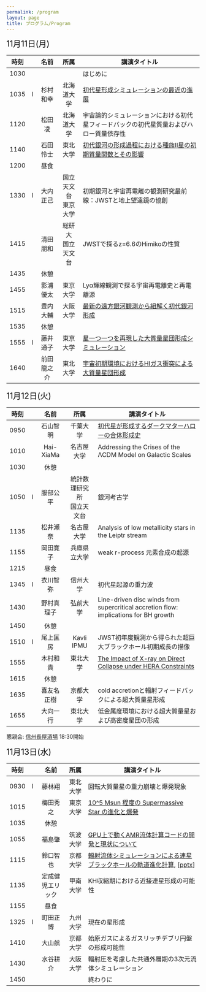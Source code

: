 ```yaml
---
permalink: /program
layout: page
title: プログラム/Program
---
```



<span style="font-size: 150%; color: black;">11月11日(月)</span>

| 時刻||名前|所属|講演タイトル|
|:-:|:-:|:------:|:-----:|----|
|1030||  || はじめに|
|1035|I|杉村和幸|北海道大学|[初代星形成シミュレーションの最近の進展](https://fukushimahj.github.io/FSFG2024/pdfs/Kazuyuki_Sugimura.pdf)|
|1120||松田凌|北海道大学|宇宙論的シミュレーションにおける初代星フィードバックの初代星質量およびハロー質量依存性|
|1140||石田怜士|東北大学|[初代銀河の形成過程における種族II星の初期質量関数とその影響](https://fukushimahj.github.io/FSFG2024/pdfs/reishi_ishida.pdf)|
|1200||昼食|||
|1330|I|大内正己|国立天文台<br>東京大学|初期銀河と宇宙再電離の観測研究最前線：JWSTと地上望遠鏡の協創|
|1415||清田朋和|総研大<br>国立天文台|JWSTで探るz=6.6のHimikoの性質|
|1435||休憩|||
|1455||影浦優太|東京大学|Lyα輝線観測で探る宇宙再電離史と再電離源|
|1515||豊内大輔|大阪大学|[最新の遠方銀河観測から紐解く初代銀河形成](https://fukushimahj.github.io/FSFG2024/pdfs/D_toyouchi.pdf)|
|1535||休憩|||
|1555|I|藤井通子|東京大学|[星一つ一つを再現した大質量星団形成シミュレーション](https://fukushimahj.github.io/FSFG2024/pdfs/First_star_first_galaxy_workshop2024_fujiiM.pdf)|
|1640||前田龍之介|東北大学|[宇宙初期環境におけるHIガス衝突による大質量星団形成](https://fukushimahj.github.io/FSFG2024/pdfs/FSFG_2024_ryunosuke_maeda.pdf)|



<span style="font-size: 150%; color: black;">11月12日(火)</span>


| 時刻||名前|所属|講演タイトル|
|:-:|:-:|:------:|:-----:|----|
|0950||石山智明|千葉大学|[初代星が形成するダークマターハローの合体形成史](https://fukushimahj.github.io/FSFG2024/pdfs/ishiyama.pdf)|
|1010||Hai-XiaMa|名古屋大学|Addressing the Crises of the ΛCDM Model on Galactic Scales|
|1030||休憩|||
|1050|I|服部公平|統計数理研究所<br>国立天文台|銀河考古学|
|1135||松井瀬奈|名古屋大学|Analysis of low metallicity stars in the Leiptr stream|
|1155||岡田寛子|兵庫県立大学|weak r-process 元素合成の起源|
|1215||昼食|||
|1345|I|衣川智弥|信州大学|初代星起源の重力波|
|1430||野村真理子|弘前大学|Line-driven disc winds from supercritical accretion flow: implications for BH growth|
|1450||休憩|||
|1510|I|尾上匡房|Kavli IPMU|JWST初年度観測から得られた超巨大ブラックホール初期成長の描像|
|1555||木村和貴|東北大学|[The Impact of X-ray on Direct Collapse under HERA Constraints](https://fukushimahj.github.io/FSFG2024/pdfs/kimura.pdf)|
|1615||休憩|||
|1635||喜友名正樹|京都大学|cold accretionと輻射フィードバックによる超大質量星形成|
|1655||大向一行|東北大学|低金属度環境における超大質量星および高密度星団の形成|

懇親会: [信州長屋酒場](https://marutomisuisan.jpn.com/nagaya-shinsyu/) 18:30開始




<span style="font-size: 150%; color: black;">11月13日(水)</span>


| 時刻||名前|所属|講演タイトル|
|:-:|:-:|:------:|:-----:|----|
|0930|I|藤林翔|東北大学|回転大質量星の重力崩壊と爆発現象|
|1015||梅田秀之|東京大学|[10^5 Msun 程度の Supermassive Star の進化と爆発](https://fukushimahj.github.io/FSFG2024/pdfs/Umeda.pdf)|
|1035||休憩|||
|1055||福島肇|筑波大学|[GPU上で動くAMR流体計算コードの開発と現状について](https://fukushimahj.github.io/FSFG2024/pdfs/FSFG2024_Fukushima.pdf)|
|1115||鈴口智也|京都大学|[輻射流体シミュレーションによる連星ブラックホールの軌道進化計算](https://fukushimahj.github.io/FSFG2024/pdfs/suzuguchi.pdf), [[pptx](https://fukushimahj.github.io/FSFG2024/pdfs/suzuguchi.pptx)]|
|1135||定成健児エリック|甲南大学|KH収縮期における近接連星形成の可能性|
|1155||昼食|||
|1325|I|町田正博|九州大学|現在の星形成|
|1410||大山航|京都大学|始原ガスによるガスリッチデブリ円盤の形成可能性|
|1430||水谷耕介 |大阪大学|輻射圧を考慮した共通外層期の3次元流体シミュレーション|
|1450||  || 終わりに|



